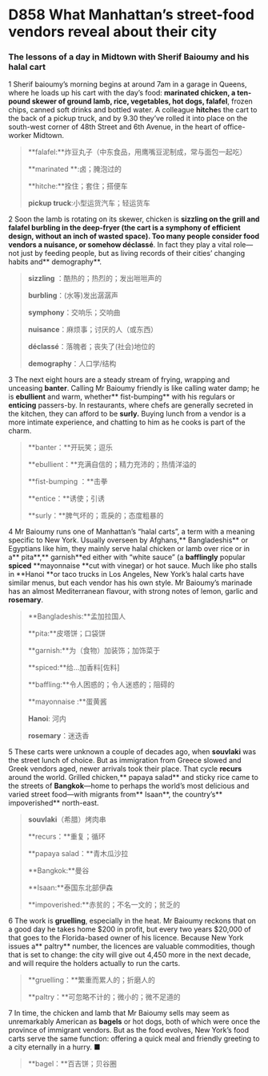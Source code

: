 # D858 What Manhattan’s street-food vendors reveal about their city
### **The lessons of a day in Midtown with Sherif Baioumy and his halal cart**
1 Sherif baioumy’s morning begins at around 7am in a garage in Queens, where he loads up his cart with the day’s food: **marinated **chicken, a ten-pound **skewer** of ground lamb, rice, vegetables, hot dogs,** falafel**, frozen chips, canned soft drinks and bottled water. A colleague **hitche**s the cart to the back of a pickup truck, and by 9.30 they’ve rolled it into place on the south-west corner of 48th Street and 6th Avenue, in the heart of office-worker Midtown.

> **falafel:**炸豆丸子（中东食品，用鹰嘴豆泥制成，常与面包一起吃）
 > 
> **marinated **:卤；腌泡过的
 > 
> **hitche:**拴住；套住；搭便车
 > 
> **pickup truck**:小型运货汽车；轻运货车
 > 

2 Soon the lamb is rotating on its skewer, chicken is **sizzling **on the grill and falafel **burbling** in the **deep-fryer **(the cart is a **symphony** of efficient design, without an inch of wasted space). Too many people consider food vendors a** nuisance**, or somehow** déclassé**. In fact they play a vital role—not just by feeding people, but as living records of their cities’ changing habits and** demography**.

> **sizzling** ：酷热的；热烈的；发出咝咝声的
 > 
> **burbling**：(水等)发出潺潺声
 > 
> **symphony**：交响乐；交响曲
 > 
> **nuisance**：麻烦事；讨厌的人（或东西）
 > 
> **déclassé**：落魄者；丧失了(社会)地位的
 > 
> **demography**：人口学/结构
 > 

3 The next eight hours are a steady stream of frying, wrapping and unceasing **banter**. Calling Mr Baioumy friendly is like calling water damp; he is **ebullient** and warm, whether** fist-bumping** with his regulars or **enticing** passers-by. In restaurants, where chefs are generally secreted in the kitchen, they can afford to be **surly.** Buying lunch from a vendor is a more intimate experience, and chatting to him as he cooks is part of the charm.

> **banter：**开玩笑；逗乐
 > 
> **ebullient：**充满自信的；精力充沛的；热情洋溢的
 > 
> **fist-bumping ：**击拳
 > 
> **entice：**诱使；引诱
 > 
> **surly：**脾气坏的；乖戾的；态度粗暴的
 > 

4 Mr Baioumy runs one of Manhattan’s “halal carts”, a term with a meaning specific to New York. Usually overseen by Afghans,** Bangladeshis** or Egyptians like him, they mainly serve halal chicken or lamb over rice or in a** pita**,** garnish**ed either with “white sauce” (a **bafflingly** popular **spiced** **mayonnaise **cut with vinegar) or hot sauce. Much like pho stalls in **Hanoi **or taco trucks in Los Angeles, New York’s halal carts have similar menus, but each vendor has his own style. Mr Baioumy’s marinade has an almost Mediterranean flavour, with strong notes of lemon, garlic and **rosemary**.

> **Bangladeshis:**孟加拉国人
 > 
> **pita:**皮塔饼；口袋饼
 > 
> **garnish:**为（食物）加装饰；加饰菜于
 > 
> **spiced:**给…加香料[佐料]
 > 
> **baffling:**令人困惑的；令人迷惑的；阻碍的
 > 
> **mayonnaise :**蛋黄酱
 > 
> **Hanoi**: 河内
 > 
> **rosemary**：迷迭香
 > 

5 These carts were unknown a couple of decades ago, when **souvlaki** was the street lunch of choice. But as immigration from Greece slowed and Greek vendors aged, newer arrivals took their place. That cycle **recurs** around the world. Grilled chicken,** papaya salad** and sticky rice came to the streets of **Bangkok**—home to perhaps the world’s most delicious and varied street food—with migrants from** Isaan**, the country’s** impoverished** north-east.

> **souvlaki**（希腊）烤肉串
 > 
> **recurs：**重复；循环
 > 
> **papaya salad：**青木瓜沙拉
 > 
> **Bangkok:**曼谷
 > 
> **Isaan:**泰国东北部伊森
 > 
> **impoverished:**赤贫的；不名一文的；贫乏的
 > 

6 The work is **gruelling**, especially in the heat. Mr Baioumy reckons that on a good day he takes home $200 in profit, but every two years $20,000 of that goes to the Florida-based owner of his licence. Because New York issues a** paltry** number, the licences are valuable commodities, though that is set to change: the city will give out 4,450 more in the next decade, and will require the holders actually to run the carts.

> **gruelling：**繁重而累人的；折磨人的
 > 
> **paltry：**可忽略不计的；微小的；微不足道的
 > 

7 In time, the chicken and lamb that Mr Baioumy sells may seem as unremarkably American as **bagels** or hot dogs, both of which were once the province of immigrant vendors. But as the food evolves, New York’s food carts serve the same function: offering a quick meal and friendly greeting to a city eternally in a hurry. ■

> **bagel：**百吉饼；贝谷圈
 > 

